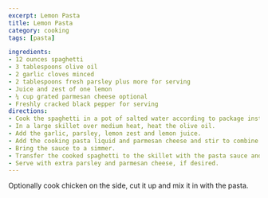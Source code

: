 ```yaml
---
excerpt: Lemon Pasta
title: Lemon Pasta
category: cooking
tags: [pasta]

ingredients:
- 12 ounces spaghetti
- 3 tablespoons olive oil
- 2 garlic cloves minced
- 2 tablespoons fresh parsley plus more for serving
- Juice and zest of one lemon
- ¼ cup grated parmesan cheese optional
- Freshly cracked black pepper for serving
directions:
- Cook the spaghetti in a pot of salted water according to package instructions until al dente. Drain, reserving ½ cup of the cooking pasta liquid.
- In a large skillet over medium heat, heat the olive oil. 
- Add the garlic, parsley, lemon zest and lemon juice. 
- Add the cooking pasta liquid and parmesan cheese and stir to combine. 
- Bring the sauce to a simmer.
- Transfer the cooked spaghetti to the skillet with the pasta sauce and toss until well coated. 
- Serve with extra parsley and parmesan cheese, if desired.
---
```


Optionally cook chicken on the side, cut it up and mix it in with the pasta.